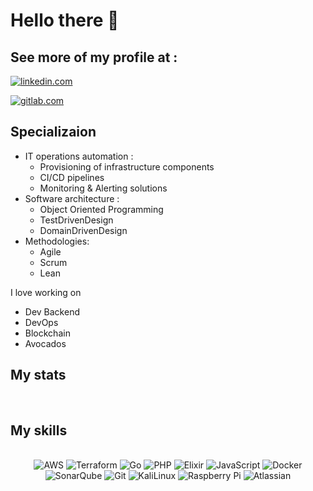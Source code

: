 <div align="left">
 <h1>Hello there 👋</h1>


 <h2>See more of my profile at :</h2>
 <span style="display:inline;">

 <a href ="https://www.linkedin.com/in/jacques-maarek-384b23116/"><img src="https://img.shields.io/badge/linkedin-%230077B5.svg?&style=for-the-badge&logo=linkedin&logoColor=white" alt="linkedin.com"/></a>

 <a href="https://gitlab.com/JackMaarek"/><img src="https://img.shields.io/badge/gitlab-%23330f63.svg?&style=for-the-badge&logo=gitlab&logoColor=white" alt="gitlab.com" ></a>

<h2>Specializaion</h2>
<ul>
    <li>IT operations automation : 
        <ul>
            <li>Provisioning of infrastructure components</li>
            <li>CI/CD pipelines</li>
            <li>Monitoring & Alerting solutions</li>
        </ul>
    </li>
    <li>Software architecture : 
        <ul>
            <li>Object Oriented Programming</li>
            <li>TestDrivenDesign</li>
            <li>DomainDrivenDesign</li>
        </ul>
    </li>
    <li>Methodologies:
      <ul>
        <li>Agile</li>
        <li>Scrum</li>
        <li>Lean</li>
      </ul>
    </li>
</ul>

 <p>I love working on</p>
   <ul>
     <li>Dev Backend</li>
     <li>DevOps</li>
     <li>Blockchain</li>
     <li>Avocados</li>
   </ul>

 </span>

 <h2> My stats </h2>
 <div>
  <img alt="" src="https://github-readme-stats.vercel.app/api?username=JackMaarek&show_icons=true&theme=radical"/>

  <img alt="" src="https://github-readme-stats.vercel.app/api/top-langs/?username=JackMaarek&layout=compact&theme=radical&hide=javascript,html,css"/>
 </div>
</div>

<h2><b>My skills</b></h2>
<div align="center">
  <br />
  <img alt="AWS" src="https://img.shields.io/badge/aws-FF9900.svg?&style=for-the-badge&logo=amazon&logoColor=white"/>
  <img alt="Terraform" src="https://img.shields.io/badge/Terraform-ffffff.svg?&style=for-the-badge&logo=terraform&logoColor=purple"/>
  <img alt="Go" src="https://img.shields.io/badge/go-%2300ADD8.svg?&style=for-the-badge&logo=go&logoColor=white"/>
  <img alt="PHP" src="https://img.shields.io/badge/php-%23777BB4.svg?&style=for-the-badge&logo=php&logoColor=white"/>
  <img alt="Elixir" src="https://img.shields.io/badge/Elixir-553764.svg?&style=for-the-badge&logo=elixir&logoColor=white"/>
  <img alt="JavaScript" src="https://img.shields.io/badge/javascript-%23323330.svg?&style=for-the-badge&logo=javascript&logoColor=%23F7DF1E"/>
  <img alt="Docker" src="https://img.shields.io/badge/docker-%230db7ed.svg?&style=for-the-badge&logo=docker&logoColor=white"/>
  <img alt="SonarQube" src="https://img.shields.io/badge/SonarQube-4c9bd6.svg?&style=for-the-badge&logo=sonarqube&logoColor=white"/>
  <img alt="Git" src="https://img.shields.io/badge/git-%23F05033.svg?&style=for-the-badge&logo=git&logoColor=white"/>
  <img alt="KaliLinux" src="https://img.shields.io/badge/Kali_Linux-527d97.svg?&style=for-the-badge&logo=kali-linux&logoColor=white"/>
  <img alt="Raspberry Pi" src="https://img.shields.io/badge/-RaspberryPi-C51A4A?style=for-the-badge&logo=Raspberry-Pi"/>
  <img alt="Atlassian" src="https://img.shields.io/badge/JIRA_&_CONFLUENCE-004fc6.svg?&style=for-the-badge&logo=atlassian&logoColor=white"/>
</div>
